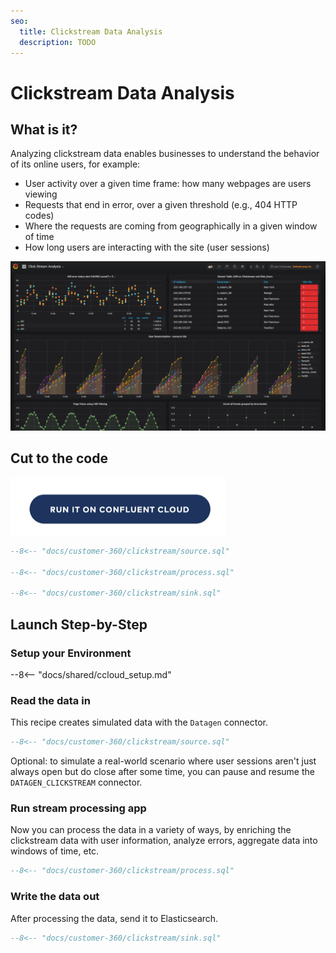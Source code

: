 ```yaml
---
seo:
  title: Clickstream Data Analysis
  description: TODO
---
```


# Clickstream Data Analysis

## What is it?

Analyzing clickstream data enables businesses to understand the behavior of its online users, for example:

- User activity over a given time frame: how many webpages are users viewing
- Requests that end in error, over a given threshold (e.g., 404 HTTP codes)
- Where the requests are coming from geographically in a given window of time
- How long users are interacting with the site (user sessions)

![grafana](../../img/clickstream.png)

## Cut to the code

![launch](../../img/launch.png)

```sql
--8<-- "docs/customer-360/clickstream/source.sql"

--8<-- "docs/customer-360/clickstream/process.sql"

--8<-- "docs/customer-360/clickstream/sink.sql"
```

## Launch Step-by-Step

### Setup your Environment

--8<-- "docs/shared/ccloud_setup.md"

### Read the data in

This recipe creates simulated data with the `Datagen` connector.

```sql
--8<-- "docs/customer-360/clickstream/source.sql"
```

Optional: to simulate a real-world scenario where user sessions aren't just always open but do close after some time, you can pause and resume the `DATAGEN_CLICKSTREAM` connector.

### Run stream processing app

Now you can process the data in a variety of ways, by enriching the clickstream data with user information, analyze errors, aggregate data into windows of time, etc.

```sql
--8<-- "docs/customer-360/clickstream/process.sql"
```

### Write the data out

After processing the data, send it to Elasticsearch.

```sql
--8<-- "docs/customer-360/clickstream/sink.sql"
```
